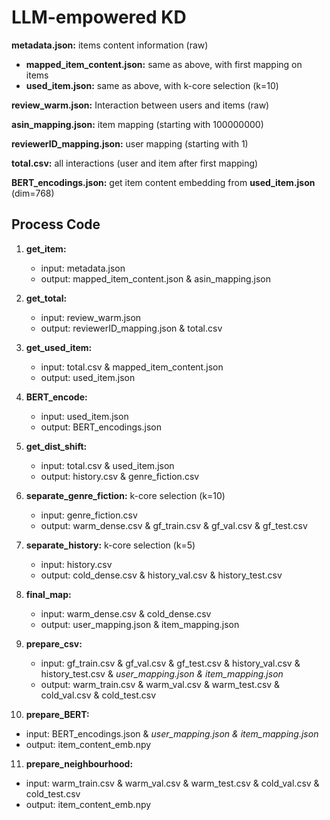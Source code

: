 # LLM-empowered KD


**metadata.json:** items content information (raw)

- **mapped_item_content.json:** same as above, with first mapping on items
- **used_item.json:** same as above, with k-core selection (k=10)

**review_warm.json:** Interaction between users and items (raw)

**asin_mapping.json:** item mapping (starting with 100000000)

**reviewerID_mapping.json:** user mapping (starting with 1)

**total.csv:** all interactions (user and item after first mapping)

**BERT_encodings.json:** get item content embedding from **used_item.json** (dim=768)

## Process Code

1. **get_item:**

   - input: metadata.json
   - output: mapped_item_content.json & asin_mapping.json
2. **get_total:**

   - input: review_warm.json
   - output: reviewerID_mapping.json & total.csv
3. **get_used_item:**

   - input: total.csv & mapped_item_content.json
   - output: used_item.json
4. **BERT_encode:**

   - input: used_item.json
   - output: BERT_encodings.json
5. **get_dist_shift:**

   - input: total.csv & used_item.json
   - output: history.csv & genre_fiction.csv
6. **separate_genre_fiction:** k-core selection (k=10)

   - input: genre_fiction.csv
   - output: warm_dense.csv & gf_train.csv & gf_val.csv & gf_test.csv
7. **separate_history:** k-core selection (k=5)

   - input: history.csv
   - output: cold_dense.csv & history_val.csv & history_test.csv
8. **final_map:**

   - input: warm_dense.csv & cold_dense.csv
   - output: user_mapping.json & item_mapping.json
9. **prepare_csv:**

   - input: gf_train.csv & gf_val.csv & gf_test.csv & history_val.csv & history_test.csv & *user_mapping.json & item_mapping.json*
   - output: warm_train.csv & warm_val.csv & warm_test.csv & cold_val.csv & cold_test.csv
10. **prepare_BERT:**

- input: BERT_encodings.json & *user_mapping.json & item_mapping.json*
- output: item_content_emb.npy

11. **prepare_neighbourhood:**

- input: warm_train.csv & warm_val.csv & warm_test.csv & cold_val.csv & cold_test.csv
- output: item_content_emb.npy

